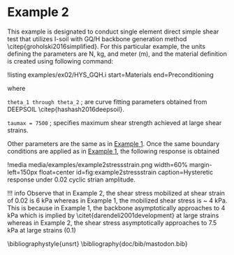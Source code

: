 # Example 2

This example  is designated to conduct single element direct simple shear test that utilizes I-soil with GQ/H backbone generation method \citep{groholski2016simplified}. For this particular example, the units defining the parameters are N, kg, and meter (m), and the material definition is created using following command:

!listing examples/ex02/HYS_GQH.i start=Materials end=Preconditioning

where

`theta_1 through theta_2` ; are curve fitting parameters obtained from DEEPSOIL \citep{hashash2016deepsoil}.

`taumax = 7500` ; specifies maximum shear strength achieved at large shear strains.

Other parameters are the same as in [Example 1](/examples/index.md). Once the same boundary conditions are applied as in [Example 1](/examples/index.md),  the following response is obtained

!media media/examples/example2stressstrain.png width=60% margin-left=150px float=center id=fig:example2stressstrain caption=Hysteretic response under 0.02 cyclic strian amplitude.

!!! info
    Observe that in Example 2, the shear stress mobilized at shear strain of 0.02 is 6 kPa whereas in Example 1, the mobilized shear stress is ~ 4 kPa. This is because in Example 1, the backbone asymptotically approaches to 4 kPa which is implied by \citet{darendeli2001development} at large strains whereas in Example 2, the shear stress asymptotically approaches to 7.5 kPa at large strains (0.1)

\bibliographystyle{unsrt}
\bibliography{doc/bib/mastodon.bib}
